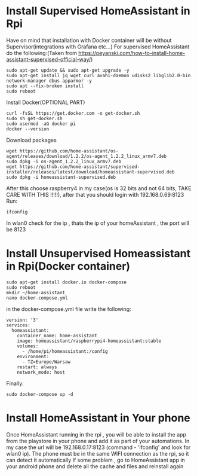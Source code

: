 # Install Supervised HomeAssistant in Rpi
Have on mind that installation with Docker container will be without Supervisor(integrations with Grafana etc...) 
For supervised HomeAssistant do the following:(Taken from https://peyanski.com/how-to-install-home-assistant-supervised-official-way/)

```
sudo apt-get update && sudo apt-get upgrade -y
sudo apt-get install jq wget curl avahi-daemon udisks2 libglib2.0-bin network-manager dbus apparmor -y
sudo apt --fix-broken install
sudo reboot
```

Install Docker(OPTIONAL PART)
```
curl -fsSL https://get.docker.com -o get-docker.sh
sudo sh get-docker.sh
sudo usermod -aG docker pi
docker --version
```

Download packages
```
wget https://github.com/home-assistant/os-agent/releases/download/1.2.2/os-agent_1.2.2_linux_armv7.deb
sudo dpkg -i os-agent_1.2.2_linux_armv7.deb
wget https://github.com/home-assistant/supervised-installer/releases/latest/download/homeassistant-supervised.deb
sudo dpkg -i homeassistant-supervised.deb
```

After this choose raspberry4 in my case(os is 32 bits and not 64 bits, TAKE CARE WITH THIS !!!!!), after that you should login with 192.168.0.69:8123
Run:
```
ifconfig
```
In wlan0 check for the ip , thats the ip of your homeAssistant , the port will be 8123

# Install Unsupervised Homeassistant in Rpi(Docker container)

```
sudo apt-get install docker.io docker-compose
sudo reboot
mkdir ~/home-assistant
nano docker-compose.yml
```
in the docker-compose.yml file write the following:

```
version: '3'
services:
  homeassistant:
    container_name: home-assistant
    image: homeassistant/raspberrypi4-homeassistant:stable
    volumes:
      - /home/pi/homeassistant:/config
    environment:
      - TZ=Europe/Warsaw
    restart: always
    network_mode: host
 ```
 Finally: 
 ```
 sudo docker-compose up -d
 ```
 
# Install HomeAssistant in Your phone

Once HomeAssistant running in the rpi , you will be able to install the app from the playstore in your phone and 
add it as part of your automations. In my case the url will be 192.168.0.17:8123 (command - 'ifconfig' and look for wlan0 ip).
The phone must be in the same WIFI connection as the rpi, so it can detect it automatically
If some problem , go to HomeAssistant app in your android phone and delete all the cache and files and reinstall again
